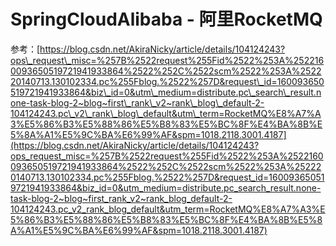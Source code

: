 # SpringCloudAlibaba - 阿里RocketMQ

参考：[https://blog.csdn.net/AkiraNicky/article/details/104124243?ops\_request\_misc=%257B%2522request%255Fid%2522%253A%2522160093650519721941933864%2522%252C%2522scm%2522%253A%252220140713.130102334.pc%255Fblog.%2522%257D&request\_id=160093650519721941933864&biz\_id=0&utm\_medium=distribute.pc\_search\_result.none-task-blog-2~blog~first\_rank\_v2~rank\_blog\_default-2-104124243.pc\_v2\_rank\_blog\_default&utm\_term=RocketMQ%E8%A7%A3%E5%86%B3%E5%88%86%E5%B8%83%E5%BC%8F%E4%BA%8B%E5%8A%A1%E5%9C%BA%E6%99%AF&spm=1018.2118.3001.4187](https://blog.csdn.net/AkiraNicky/article/details/104124243?ops_request_misc=%257B%2522request%255Fid%2522%253A%2522160093650519721941933864%2522%252C%2522scm%2522%253A%252220140713.130102334.pc%255Fblog.%2522%257D&request_id=160093650519721941933864&biz_id=0&utm_medium=distribute.pc_search_result.none-task-blog-2~blog~first_rank_v2~rank_blog_default-2-104124243.pc_v2_rank_blog_default&utm_term=RocketMQ%E8%A7%A3%E5%86%B3%E5%88%86%E5%B8%83%E5%BC%8F%E4%BA%8B%E5%8A%A1%E5%9C%BA%E6%99%AF&spm=1018.2118.3001.4187)



